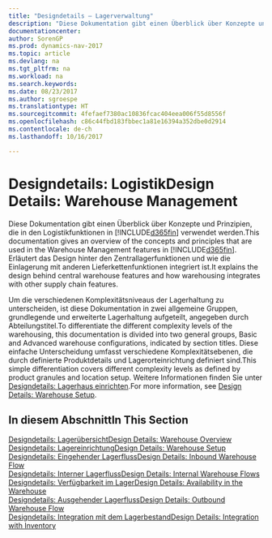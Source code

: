 ```yaml
---
title: "Designdetails – Lagerverwaltung"
description: "Diese Dokumentation gibt einen Überblick über Konzepte und Prinzipien, die in den Logistikfunktionen in [!INCLUDE[d365fin](includes/d365fin_md.md)] verwendet werden."
documentationcenter: 
author: SorenGP
ms.prod: dynamics-nav-2017
ms.topic: article
ms.devlang: na
ms.tgt_pltfrm: na
ms.workload: na
ms.search.keywords: 
ms.date: 08/23/2017
ms.author: sgroespe
ms.translationtype: HT
ms.sourcegitcommit: 4fefaef7380ac10836fcac404eea006f55d8556f
ms.openlocfilehash: c86c44fbd183fbbec1a81e16394a352dbe0d2914
ms.contentlocale: de-ch
ms.lasthandoff: 10/16/2017

---
```

# <a name="design-details-warehouse-management"></a><span data-ttu-id="4a99e-103">Designdetails: Logistik</span><span class="sxs-lookup"><span data-stu-id="4a99e-103">Design Details: Warehouse Management</span></span>
<span data-ttu-id="4a99e-104">Diese Dokumentation gibt einen Überblick über Konzepte und Prinzipien, die in den Logistikfunktionen in [!INCLUDE[d365fin](includes/d365fin_md.md)] verwendet werden.</span><span class="sxs-lookup"><span data-stu-id="4a99e-104">This documentation gives an overview of the concepts and principles that are used in the Warehouse Management features in [!INCLUDE[d365fin](includes/d365fin_md.md)].</span></span> <span data-ttu-id="4a99e-105">Erläutert das Design hinter den Zentrallagerfunktionen und wie die Einlagerung mit anderen Lieferkettenfunktionen integriert ist.</span><span class="sxs-lookup"><span data-stu-id="4a99e-105">It explains the design behind central warehouse features and how warehousing integrates with other supply chain features.</span></span>  

<span data-ttu-id="4a99e-106">Um die verschiedenen Komplexitätsniveaus der Lagerhaltung zu unterscheiden, ist diese Dokumentation in zwei allgemeine Gruppen, grundlegende und erweiterte Lagerhaltung aufgeteilt, angegeben durch Abteilungstitel.</span><span class="sxs-lookup"><span data-stu-id="4a99e-106">To differentiate the different complexity levels of the warehousing, this documentation is divided into two general groups, Basic and Advanced warehouse configurations, indicated by section titles.</span></span> <span data-ttu-id="4a99e-107">Diese einfache Unterscheidung umfasst verschiedene Komplexitätsebenen, die durch definierte Produktdetails und Lagerorteinrichtung definiert sind.</span><span class="sxs-lookup"><span data-stu-id="4a99e-107">This simple differentiation covers different complexity levels as defined by product granules and location setup.</span></span> <span data-ttu-id="4a99e-108">Weitere Informationen finden Sie unter [Designdetails: Lagerhaus einrichten](design-details-warehouse-setup.md).</span><span class="sxs-lookup"><span data-stu-id="4a99e-108">For more information, see [Design Details: Warehouse Setup](design-details-warehouse-setup.md).</span></span>  

## <a name="in-this-section"></a><span data-ttu-id="4a99e-109">In diesem Abschnitt</span><span class="sxs-lookup"><span data-stu-id="4a99e-109">In This Section</span></span>  
[<span data-ttu-id="4a99e-110">Designdetails: Lagerübersicht</span><span class="sxs-lookup"><span data-stu-id="4a99e-110">Design Details: Warehouse Overview</span></span>](design-details-warehouse-overview.md)  
[<span data-ttu-id="4a99e-111">Designdetails: Lagereinrichtung</span><span class="sxs-lookup"><span data-stu-id="4a99e-111">Design Details: Warehouse Setup</span></span>](design-details-warehouse-setup.md)  
[<span data-ttu-id="4a99e-112">Designdetails: Eingehender Lagerfluss</span><span class="sxs-lookup"><span data-stu-id="4a99e-112">Design Details: Inbound Warehouse Flow</span></span>](design-details-inbound-warehouse-flow.md)  
[<span data-ttu-id="4a99e-113">Designdetails: Interner Lagerfluss</span><span class="sxs-lookup"><span data-stu-id="4a99e-113">Design Details: Internal Warehouse Flows</span></span>](design-details-internal-warehouse-flows.md)  
[<span data-ttu-id="4a99e-114">Designdetails: Verfügbarkeit im Lager</span><span class="sxs-lookup"><span data-stu-id="4a99e-114">Design Details: Availability in the Warehouse</span></span>](design-details-availability-in-the-warehouse.md)  
[<span data-ttu-id="4a99e-115">Designdetails: Ausgehender Lagerfluss</span><span class="sxs-lookup"><span data-stu-id="4a99e-115">Design Details: Outbound Warehouse Flow</span></span>](design-details-outbound-warehouse-flow.md)  
[<span data-ttu-id="4a99e-116">Designdetails: Integration mit dem Lagerbestand</span><span class="sxs-lookup"><span data-stu-id="4a99e-116">Design Details: Integration with Inventory</span></span>](design-details-integration-with-inventory.md)

